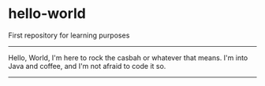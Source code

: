 # hello-world
First repository for learning purposes
*****
Hello, World, I'm here to rock the casbah or whatever that means. I'm into Java and coffee, and I'm not afraid to code it so.
*****

